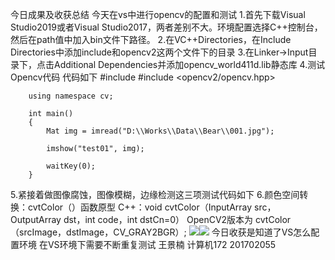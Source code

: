 今日成果及收获总结
今天在vs中进行opencv的配置和测试
1.首先下载Visual Studio2019或者Visual Studio2017，两者差别不大。环境配置选择C++控制台，然后在path值中加入bin文件下路径。
2.在VC++Directories，在Include Directories中添加include和opencv2这两个文件下的目录
3.在Linker->Input目录下，点击Additional Dependencies并添加opencv_world411d.lib静态库
4.测试Opencv代码 代码如下 
		#include <iostream>
		#include <opencv2/opencv.hpp>

		using namespace cv;

		int main()
		{
			Mat img = imread("D:\\Works\\Data\\Bear\\001.jpg");

			imshow("test01", img);

			waitKey(0);
		}
5.紧接着做图像腐蚀，图像模糊，边缘检测这三项测试代码如下
6.颜色空间转换：cvtColor（）函数原型
 C++：void cvtColor（InputArray src，OutputArray dst，int code，int dstCn=0）
OpenCV2版本为
cvtColor（srcImage，dstImage，CV_GRAY2BGR）;
![](timg.jpg)![](2.jpg)
今日收获是知道了VS怎么配置环境 在VS环境下需要不断重复测试
王景楠  计算机172 201702055